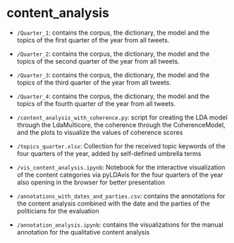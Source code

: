 # content_analysis

- `/Quarter_1`: contains the corpus, the dictionary, the model and the topics of the first quarter of the year from all tweets.

- `/Quarter_2`: contains the corpus, the dictionary, the model and the topics of the second quarter of the year from all tweets.

- `/Quarter_3`: contains the corpus, the dictionary, the model and the topics of the third quarter of the year from all tweets.

- `/Quarter_4`: contains the corpus, the dictionary, the model and the topics of the fourth quarter of the year from all tweets.

- `/content_analysis_with_coherence.py`: script for creating the LDA model through the LdaMulticore, the coherence through the CoherenceModel, and the plots to visualize the values of coherence scores

- `/topics_quarter.xlsx`: Collection for the received topic keywords of the four quarters of the year, added by self-defined umbrella terms

- `/vis_content_analysis.ipynb`: Notebook for the interactive visualization of the content categories via pyLDAvis for the four quarters of the year also opening in the browser for better presentation

- `/annotations_with_dates_and_parties.csv`: contains the annotations for the content analysis combined with the date and the parties of the politicians for the evaluation

- `/annotation_analysis.ipynb`: contains the visualizations for the manual annotation for the qualitative content analysis
